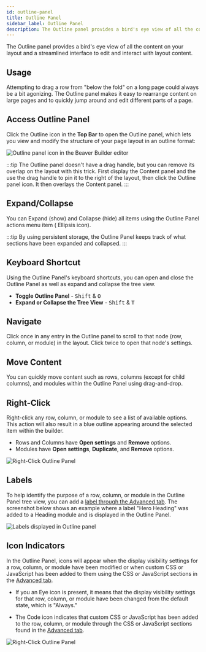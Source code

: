 ```yaml
---
id: outline-panel
title: Outline Panel
sidebar_label: Outline Panel
description: The Outline panel provides a bird's eye view of all the content on your layout and a streamlined interface to edit and interact with layout content.
---
```


The Outline panel provides a bird's eye view of all the content on your layout and a streamlined interface to edit and interact with layout content.

## Usage

Attempting to drag a row from "below the fold" on a long page could always be a bit agonizing. The Outline panel makes it easy to rearrange content on large pages and to quickly jump around and edit different parts of a page.

## Access Outline Panel

Click the Outline icon in the **Top Bar** to open the Outline panel, which lets you view and modify the structure of your page layout in an outline format:

![Outline panel icon in the Beaver Builder editor](/img/beaver-builder/user-interface--outline-panel--1.jpg)

:::tip
The Outline panel doesn't have a drag handle, but you can remove its overlap on the layout with this trick. First display the Content panel and the use the drag handle to pin it to the right of the layout, then click the Outline panel icon. It then overlays the Content panel.
:::

## Expand/Collapse

You can Expand (show) and Collapse (hide) all items using the Outline Panel actions menu item (<i className="fas fa-ellipsis-h"></i> Ellipsis icon).

:::tip
By using persistent storage, the Outline Panel keeps track of what sections have been expanded and collapsed.
:::

## Keyboard Shortcut

Using the Outline Panel's keyboard shortcuts, you can open and close the Outline Panel as well as expand and collapse the tree view.

* **Toggle Outline Panel** - <kbd>Shift</kbd> & <kbd>O</kbd>
* **Expand or Collapse the Tree View** - <kbd>Shift</kbd> & <kbd>T</kbd>

## Navigate

Click once in any entry in the Outline panel to scroll to that node (row, column, or module) in the layout. Click twice to open that node's settings.

## Move Content

You can quickly move content such as rows, columns (except for child columns), and modules within the Outline Panel using drag-and-drop.

## Right-Click

Right-click any row, column, or module to see a list of available options. This action will also result in a blue outline appearing around the selected item within the builder.

* Rows and Columns have **Open settings** and **Remove** options.
* Modules have **Open settings**, **Duplicate**, and **Remove** options.

![Right-Click Outline Panel](/img/beaver-builder/user-interface--outline-panel--2.jpg)

## Labels

To help identify the purpose of a row, column, or module in the Outline Panel tree view, you can add a [label through the Advanced tab](/beaver-builder/layouts/advanced-tab/html-element.md#label). The screenshot below shows an example where a label "Hero Heading" was added to a Heading module and is displayed in the Outline Panel.

![Labels displayed in Outline panel](/img/beaver-builder/user-interface--outline-panel--3.jpg)

## Icon Indicators

In the Outline Panel, icons will appear when the display visibility settings for a row, column, or module have been modified or when custom CSS or JavaScript has been added to them using the CSS or JavaScript sections in the [Advanced tab](/beaver-builder/layouts/advanced-tab/html-element.md).

* If you an <i className="fa-solid fa-eye"></i> Eye icon is present, it means that the display visibility settings for that row, column, or module have been changed from the default state, which is "Always."

* The <i className="fa-solid fa-code"></i> Code icon indicates that custom CSS or JavaScript has been added to the row, column, or module through the CSS or JavaScript sections found in the [Advanced tab](/beaver-builder/layouts/advanced-tab/html-element.md).

![Right-Click Outline Panel](/img/beaver-builder/user-interface--outline-panel--4.jpg)
